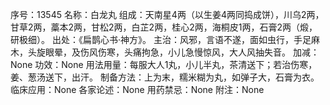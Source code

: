 序号：13545
名称：白龙丸
组成：天南星4两（以生姜4两同捣成饼），川乌2两，甘草2两，藁本2两，甘松2两，白芷2两，桂心2两，海桐皮1两，石膏2两（煅，研极细）。
出处：《扁鹊心书·神方》。
主治：风邪，言语不遂，面如虫行，手足麻木，头旋眼晕，及伤风伤寒，头痛拘急，小儿急慢惊风，大人风抽失音。
加减：None
功效：None
用法用量：每服大人1丸，小儿半丸，茶清送下；若治伤寒，姜、葱汤送下，出汗。
制备方法：上为末，糯米糊为丸，如弹子大，石膏为衣。
临床应用：None
各家论述：None
用药禁忌：None
附注：None
